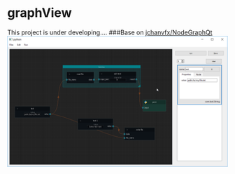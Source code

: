 # graphView
This project is under developing....
###Base on [jchanvfx/NodeGraphQt](https://github.com/jchanvfx/NodeGraphQt)
![Contribution guidelines for this project](images/mainWin.png)